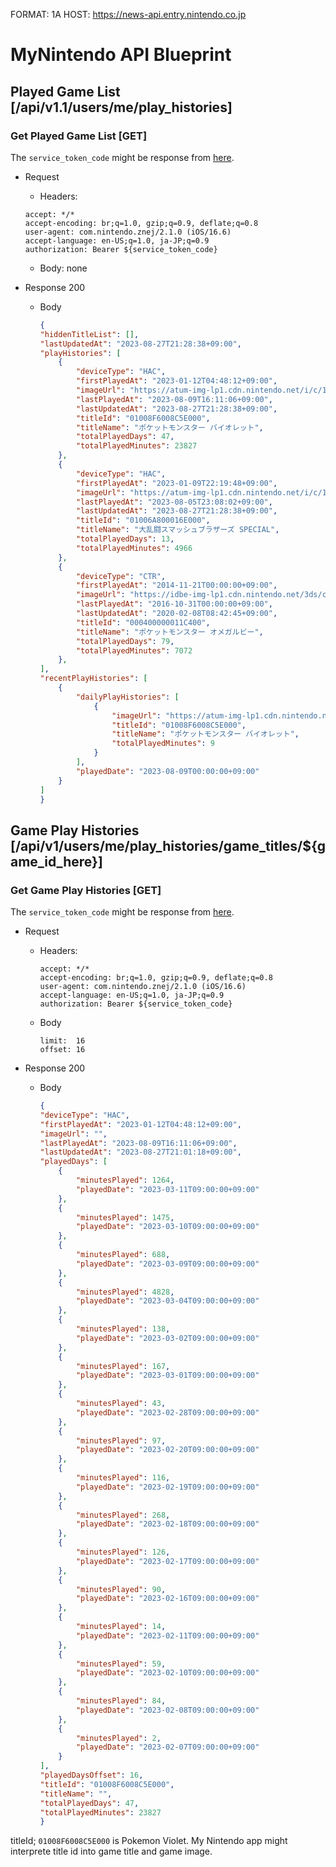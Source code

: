 FORMAT: 1A
HOST: https://news-api.entry.nintendo.co.jp

# MyNintendo API Blueprint

## Played Game List [/api/v1.1/users/me/play_histories]
### Get Played Game List [GET]
The `service_token_code` might be response from [here](./NintendoAccountBlueprint.md#service-token-connect100apitoken).
+ Request
  + Headers: 
  ```
  accept: */*
  accept-encoding: br;q=1.0, gzip;q=0.9, deflate;q=0.8
  user-agent: com.nintendo.znej/2.1.0 (iOS/16.6)
  accept-language: en-US;q=1.0, ja-JP;q=0.9
  authorization: Bearer ${service_token_code}
  ```
  + Body: none
 
+ Response 200
  + Body
    ```json
    {
    "hiddenTitleList": [],
    "lastUpdatedAt": "2023-08-27T21:28:38+09:00",
    "playHistories": [
        {
            "deviceType": "HAC",
            "firstPlayedAt": "2023-01-12T04:48:12+09:00",
            "imageUrl": "https://atum-img-lp1.cdn.nintendo.net/i/c/1427016279c04de0b080b8dd26e209e0_256",
            "lastPlayedAt": "2023-08-09T16:11:06+09:00",
            "lastUpdatedAt": "2023-08-27T21:28:38+09:00",
            "titleId": "01008F6008C5E000",
            "titleName": "ポケットモンスター バイオレット",
            "totalPlayedDays": 47,
            "totalPlayedMinutes": 23827
        },
        {
            "deviceType": "HAC",
            "firstPlayedAt": "2023-01-09T22:19:48+09:00",
            "imageUrl": "https://atum-img-lp1.cdn.nintendo.net/i/c/1adfe782967548c99659c27c9a3bca56_256",
            "lastPlayedAt": "2023-08-05T23:08:02+09:00",
            "lastUpdatedAt": "2023-08-27T21:28:38+09:00",
            "titleId": "01006A800016E000",
            "titleName": "大乱闘スマッシュブラザーズ SPECIAL",
            "totalPlayedDays": 13,
            "totalPlayedMinutes": 4966
        },
        {
            "deviceType": "CTR",
            "firstPlayedAt": "2014-11-21T00:00:00+09:00",
            "imageUrl": "https://idbe-img-lp1.cdn.nintendo.net/3ds/c786ab5bc6abb9bbed66b20a5f1d5ca6.png",
            "lastPlayedAt": "2016-10-31T00:00:00+09:00",
            "lastUpdatedAt": "2020-02-08T08:42:45+09:00",
            "titleId": "000400000011C400",
            "titleName": "ポケットモンスター オメガルビー",
            "totalPlayedDays": 79,
            "totalPlayedMinutes": 7072
        },
    ],
    "recentPlayHistories": [
        {
            "dailyPlayHistories": [
                {
                    "imageUrl": "https://atum-img-lp1.cdn.nintendo.net/i/c/1427016279c04de0b080b8dd26e209e0_256",
                    "titleId": "01008F6008C5E000",
                    "titleName": "ポケットモンスター バイオレット",
                    "totalPlayedMinutes": 9
                }
            ],
            "playedDate": "2023-08-09T00:00:00+09:00"
        }
    ]
    }
    ```
  
## Game Play Histories [/api/v1/users/me/play_histories/game_titles/${game_id_here}]
### Get Game Play Histories [GET]
The `service_token_code` might be response from [here](./NintendoAccountBlueprint.md#service-token-connect100apitoken).
+ Request
  + Headers:
    ```
    accept: */* 
    accept-encoding: br;q=1.0, gzip;q=0.9, deflate;q=0.8
    user-agent: com.nintendo.znej/2.1.0 (iOS/16.6)
    accept-language: en-US;q=1.0, ja-JP;q=0.9
    authorization: Bearer ${service_token_code}
    ```
  + Body
    ```
    limit:  16
    offset: 16
    ```

+ Response 200
  + Body
    ```json
    {
    "deviceType": "HAC",
    "firstPlayedAt": "2023-01-12T04:48:12+09:00",
    "imageUrl": "",
    "lastPlayedAt": "2023-08-09T16:11:06+09:00",
    "lastUpdatedAt": "2023-08-27T21:01:18+09:00",
    "playedDays": [
        {
            "minutesPlayed": 1264,
            "playedDate": "2023-03-11T09:00:00+09:00"
        },
        {
            "minutesPlayed": 1475,
            "playedDate": "2023-03-10T09:00:00+09:00"
        },
        {
            "minutesPlayed": 688,
            "playedDate": "2023-03-09T09:00:00+09:00"
        },
        {
            "minutesPlayed": 4828,
            "playedDate": "2023-03-04T09:00:00+09:00"
        },
        {
            "minutesPlayed": 138,
            "playedDate": "2023-03-02T09:00:00+09:00"
        },
        {
            "minutesPlayed": 167,
            "playedDate": "2023-03-01T09:00:00+09:00"
        },
        {
            "minutesPlayed": 43,
            "playedDate": "2023-02-28T09:00:00+09:00"
        },
        {
            "minutesPlayed": 97,
            "playedDate": "2023-02-20T09:00:00+09:00"
        },
        {
            "minutesPlayed": 116,
            "playedDate": "2023-02-19T09:00:00+09:00"
        },
        {
            "minutesPlayed": 268,
            "playedDate": "2023-02-18T09:00:00+09:00"
        },
        {
            "minutesPlayed": 126,
            "playedDate": "2023-02-17T09:00:00+09:00"
        },
        {
            "minutesPlayed": 90,
            "playedDate": "2023-02-16T09:00:00+09:00"
        },
        {
            "minutesPlayed": 14,
            "playedDate": "2023-02-11T09:00:00+09:00"
        },
        {
            "minutesPlayed": 59,
            "playedDate": "2023-02-10T09:00:00+09:00"
        },
        {
            "minutesPlayed": 84,
            "playedDate": "2023-02-08T09:00:00+09:00"
        },
        {
            "minutesPlayed": 2,
            "playedDate": "2023-02-07T09:00:00+09:00"
        }
    ],
    "playedDaysOffset": 16,
    "titleId": "01008F6008C5E000",
    "titleName": "",
    "totalPlayedDays": 47,
    "totalPlayedMinutes": 23827
    }
    ```
titleId;  `01008F6008C5E000` is Pokemon Violet.
My Nintendo app might interprete title id into game title and game image.
